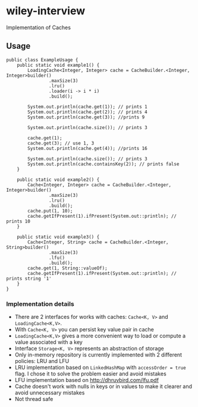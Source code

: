 # wiley-interview

Implementation of Caches
## Usage
```
public class ExampleUsage {
    public static void example1() {
        LoadingCache<Integer, Integer> cache = CacheBuilder.<Integer, Integer>builder()
                .maxSize(3)
                .lru()
                .loader(i -> i * i)
                .build();

        System.out.println(cache.get(1)); // prints 1
        System.out.println(cache.get(2)); // prints 4
        System.out.println(cache.get(3)); //prints 9

        System.out.println(cache.size()); // prints 3

        cache.get(1);
        cache.get(3); // use 1, 3
        System.out.println(cache.get(4)); //prints 16

        System.out.println(cache.size()); // prints 3
        System.out.println(cache.containsKey(2)); // prints false
    }

    public static void example2() {
        Cache<Integer, Integer> cache = CacheBuilder.<Integer, Integer>builder()
                .maxSize(3)
                .lru()
                .build();
        cache.put(1, 10);
        cache.getIfPresent(1).ifPresent(System.out::println); // prints 10
    }

    public static void example3() {
        Cache<Integer, String> cache = CacheBuilder.<Integer, String>builder()
                .maxSize(3)
                .lfu()
                .build();
        cache.get(1, String::valueOf);
        cache.getIfPresent(1).ifPresent(System.out::println); // prints string '1'
    }
}

```

### Implementation details
*   There are 2 interfaces for works with caches: `Cache<K, V>` and `LoadingCache<K,V>`. 
*   With `Cache<K, V>` you can persist key value pair in cache
*   `LoadingCache<K,V>` gives a more convenient way to  load or compute a value associated with a key
*   Interface `Storage<K, V>` represents an abstraction of storage
*   Only in-memory repository is currently implemented with 2 different policies: LRU and LFU
*   LRU implementation based on `LinkedHashMap` with `accessOrder = true` flag. I chose it to solve the problem easier and avoid mistakes
*   LFU implementation based on http://dhruvbird.com/lfu.pdf
*   Cache doesn't work with nulls in keys or in values to make it clearer and avoid unnecessary mistakes
*   Not thread safe